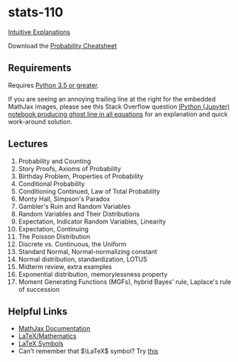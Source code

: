 # stats-110

[Intuitive Explanations](http://qr.ae/RUWURc)

Download the [Probability Cheatsheet](http://www.wzchen.com/probability-cheatsheet)


## Requirements

Requires [Python 3.5 or greater](https://www.python.org/downloads/release/python-350/).

If you are seeing an annoying trailing line at the right for the embedded MathJax images,
please see this Stack Overflow question [IPython (Jupyter) notebook producing ghost line in all
equations](http://stackoverflow.com/questions/35171714/ipython-jupyter-notebook-producing-ghost-line-in-all-equations) for an explanation and quick work-around solution.


## Lectures

1. Probability and Counting
1. Story Proofs, Axioms of Probability
1. Birthday Problem, Properties of Probability
1. Conditional Probability
1. Conditioning Continued, Law of Total Probability
1. Monty Hall, Simpson's Paradox
1. Gambler's Ruin and Random Variables
1. Random Variables and Their Distributions
1. Expectation, Indicator Random Variables, Linearity
1. Expectation, Continuing
1. The Poisson Distribution
1. Discrete vs. Continuous, the Uniform
1. Standard Normal, Normal-normalizing constant
1. Normal distribution, standardization, LOTUS
1. Midterm review, extra examples
1. Exponential distribution, memorylessness property
1. Moment Generating Functions (MGFs), hybrid Bayes' rule, Laplace's rule of succession


## Helpful Links

* [MathJax Documentation](http://docs.mathjax.org/en/latest/)
* [LaTeX/Mathematics](https://en.wikibooks.org/wiki/LaTeX/Mathematics)
* [LaTeX Symbols](https://www.artofproblemsolving.com/wiki/index.php/LaTeX:Symbols)
* Can't remember that $\LaTeX$ symbol? Try [this](http://detexify.kirelabs.org/classify.html)
